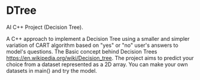 # DTree
AI C++ Project (Decision Tree).

A C++ approach to implement a Decision Tree using a smaller and simpler variation of CART algorithm based on "yes" or "no" user's answers to model's questions.
The Basic concept behind Decision Trees https://en.wikipedia.org/wiki/Decision_tree.
The project aims to predict your choice from a dataset represented as a 2D array.
You can make your own datasets in main() and try the model. 
